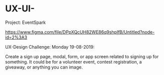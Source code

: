 # UX-UI-
Project: EventSpark

https://www.figma.com/file/DPpXQcUH82WE86q9shpIfB/Untitled?node-id=2%3A3

UX-Design Challenge:
Monday 19-08-2019:

Create a sign up page, modal, form, or app screen related to signing up for something. It could be for a volunteer event, contest registration, a giveaway, or anything you can image.
